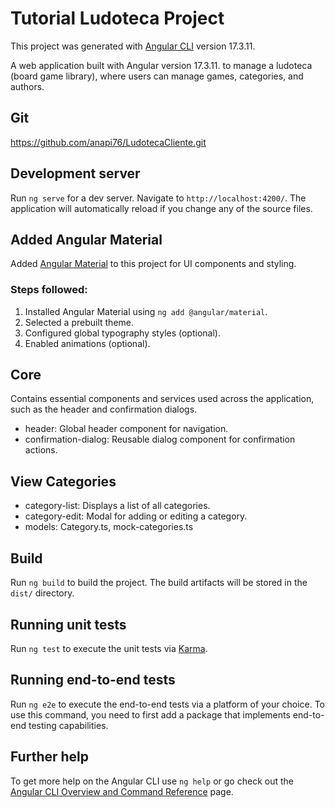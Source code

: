 # Tutorial Ludoteca Project

This project was generated with [Angular CLI](https://github.com/angular/angular-cli) version 17.3.11.

A web application built with Angular version 17.3.11. to manage a ludoteca (board game library), where users can manage games, categories, and authors.

## Git

https://github.com/anapi76/LudotecaCliente.git

## Development server

Run `ng serve` for a dev server. Navigate to `http://localhost:4200/`. The application will automatically reload if you change any of the source files.

## Added Angular Material

Added [Angular Material](https://material.angular.io/) to this project for UI components and styling.

### Steps followed:
1. Installed Angular Material using `ng add @angular/material`.
2. Selected a prebuilt theme.
3. Configured global typography styles (optional).
4. Enabled animations (optional). 

## Core

Contains essential components and services used across the application, such as the header and confirmation dialogs.

- header: Global header component for navigation.
- confirmation-dialog: Reusable dialog component for confirmation actions.

## View Categories

- category-list: Displays a list of all categories.
- category-edit: Modal for adding or editing a category.
- models: Category.ts, mock-categories.ts

## Build

Run `ng build` to build the project. The build artifacts will be stored in the `dist/` directory.

## Running unit tests

Run `ng test` to execute the unit tests via [Karma](https://karma-runner.github.io).

## Running end-to-end tests

Run `ng e2e` to execute the end-to-end tests via a platform of your choice. To use this command, you need to first add a package that implements end-to-end testing capabilities.

## Further help

To get more help on the Angular CLI use `ng help` or go check out the [Angular CLI Overview and Command Reference](https://angular.io/cli) page.

